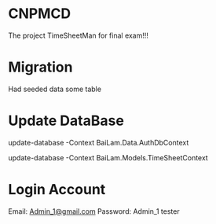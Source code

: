 # CNPMCD
The project TimeSheetMan for final exam!!!

# Migration
Had seeded data some table
# Update DataBase
update-database -Context BaiLam.Data.AuthDbContext

update-database -Context BaiLam.Models.TimeSheetContext

# Login Account
Email: Admin_1@gmail.com
Password: Admin_1
tester
